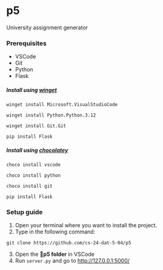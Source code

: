 # p5
University assignment generator
### Prerequisites
- VSCode
- Git
- Python
- Flask
##### Install using [winget](https://www.microsoft.com/p/app-installer/9nblggh4nns1#activetab=pivot:overviewtab)
```
winget install Microsoft.VisualStudioCode
```
```
winget install Python.Python.3.12
```
```
winget install Git.Git
```
```
pip install Flask
```

##### Install using [chocolatey](https://chocolatey.org/install)
```
choco install vscode
```
```
choco install python
```
```
choco install git
```
```
pip install Flask
```

### Setup guide
1. Open your terminal where you want to install the project.
2. Type in the following command:
 ```git
 git clone https://github.com/cs-24-dat-5-04/p5
 ```
3. Open the **📁p5 folder** in VSCode
4. Run `server.py` and go to http://127.0.0.1:5000/
